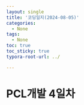 ```yaml
---
layout: single
title: '코딩일지(2024-08-05)'
categories:
  - None
tags:
  - None
toc: true
toc_sticky: true
typora-root-url: ../

---
```








# PCL개발 4일차

